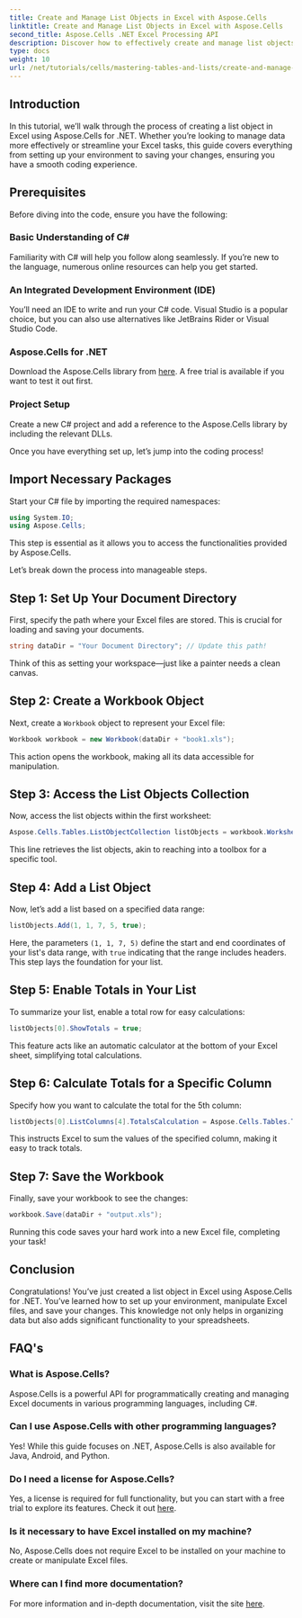 ```yaml
---
title: Create and Manage List Objects in Excel with Aspose.Cells
linktitle: Create and Manage List Objects in Excel with Aspose.Cells
second_title: Aspose.Cells .NET Excel Processing API
description: Discover how to effectively create and manage list objects in Excel using Aspose.Cells for .NET. This comprehensive step-by-step guide walks you through the setup process.
type: docs
weight: 10
url: /net/tutorials/cells/mastering-tables-and-lists/create-and-manage-list-object/
---
```

## Introduction

In this tutorial, we’ll walk through the process of creating a list object in Excel using Aspose.Cells for .NET. Whether you’re looking to manage data more effectively or streamline your Excel tasks, this guide covers everything from setting up your environment to saving your changes, ensuring you have a smooth coding experience.

## Prerequisites

Before diving into the code, ensure you have the following:

### Basic Understanding of C#
Familiarity with C# will help you follow along seamlessly. If you’re new to the language, numerous online resources can help you get started.

### An Integrated Development Environment (IDE)
You’ll need an IDE to write and run your C# code. Visual Studio is a popular choice, but you can also use alternatives like JetBrains Rider or Visual Studio Code.

### Aspose.Cells for .NET
Download the Aspose.Cells library from [here](https://releases.aspose.com/cells/net/). A free trial is available if you want to test it out first.

### Project Setup
Create a new C# project and add a reference to the Aspose.Cells library by including the relevant DLLs.

Once you have everything set up, let’s jump into the coding process!

## Import Necessary Packages

Start your C# file by importing the required namespaces:

```csharp
using System.IO;
using Aspose.Cells;
```

This step is essential as it allows you to access the functionalities provided by Aspose.Cells.

Let’s break down the process into manageable steps.

## Step 1: Set Up Your Document Directory

First, specify the path where your Excel files are stored. This is crucial for loading and saving your documents.

```csharp
string dataDir = "Your Document Directory"; // Update this path!
```

Think of this as setting your workspace—just like a painter needs a clean canvas.

## Step 2: Create a Workbook Object

Next, create a `Workbook` object to represent your Excel file:

```csharp
Workbook workbook = new Workbook(dataDir + "book1.xls");
```

This action opens the workbook, making all its data accessible for manipulation.

## Step 3: Access the List Objects Collection

Now, access the list objects within the first worksheet:

```csharp
Aspose.Cells.Tables.ListObjectCollection listObjects = workbook.Worksheets[0].ListObjects;
```

This line retrieves the list objects, akin to reaching into a toolbox for a specific tool.

## Step 4: Add a List Object

Now, let’s add a list based on a specified data range:

```csharp
listObjects.Add(1, 1, 7, 5, true);
```

Here, the parameters `(1, 1, 7, 5)` define the start and end coordinates of your list's data range, with `true` indicating that the range includes headers. This step lays the foundation for your list.

## Step 5: Enable Totals in Your List

To summarize your list, enable a total row for easy calculations:

```csharp
listObjects[0].ShowTotals = true;
```

This feature acts like an automatic calculator at the bottom of your Excel sheet, simplifying total calculations.

## Step 6: Calculate Totals for a Specific Column

Specify how you want to calculate the total for the 5th column:

```csharp
listObjects[0].ListColumns[4].TotalsCalculation = Aspose.Cells.Tables.TotalsCalculation.Sum; 
```

This instructs Excel to sum the values of the specified column, making it easy to track totals.

## Step 7: Save the Workbook

Finally, save your workbook to see the changes:

```csharp
workbook.Save(dataDir + "output.xls");
```

Running this code saves your hard work into a new Excel file, completing your task!

## Conclusion

Congratulations! You’ve just created a list object in Excel using Aspose.Cells for .NET. You’ve learned how to set up your environment, manipulate Excel files, and save your changes. This knowledge not only helps in organizing data but also adds significant functionality to your spreadsheets.

## FAQ's

### What is Aspose.Cells?  
Aspose.Cells is a powerful API for programmatically creating and managing Excel documents in various programming languages, including C#.

### Can I use Aspose.Cells with other programming languages?  
Yes! While this guide focuses on .NET, Aspose.Cells is also available for Java, Android, and Python.

### Do I need a license for Aspose.Cells?  
Yes, a license is required for full functionality, but you can start with a free trial to explore its features. Check it out [here](https://releases.aspose.com/).

### Is it necessary to have Excel installed on my machine?  
No, Aspose.Cells does not require Excel to be installed on your machine to create or manipulate Excel files.

### Where can I find more documentation?  
For more information and in-depth documentation, visit the site [here](https://reference.aspose.com/cells/net/).
